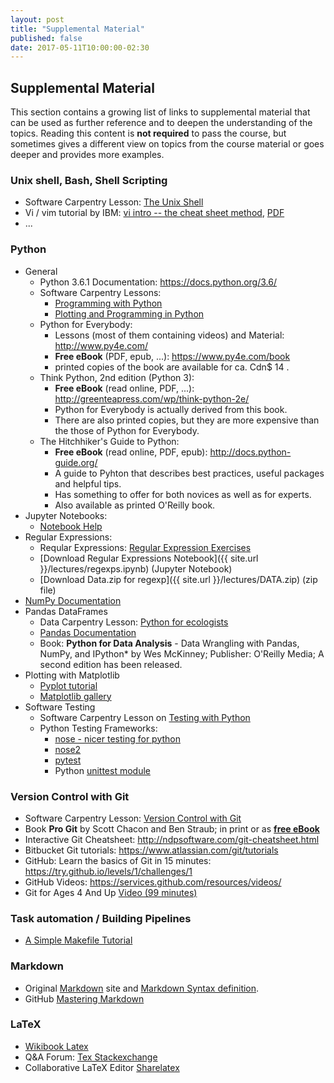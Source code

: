 ```yaml
---
layout: post
title: "Supplemental Material"
published: false
date: 2017-05-11T10:00:00-02:30
---
```

## Supplemental Material

This section contains a growing list of links to supplemental material that can
be used as further reference and to deepen the understanding of the topics. 
Reading this content is **not required** to pass the course, but sometimes gives a 
different view on topics from the course material or goes deeper and provides more
examples.

### Unix shell, Bash, Shell Scripting
* Software Carpentry Lesson: [The Unix Shell](http://swcarpentry.github.io/shell-novice/)
* Vi / vim tutorial by IBM: [vi intro -- the cheat sheet method](https://www.ibm.com/developerworks/linux/tutorials/l-vi/index.html), 
  [PDF](https://www.ibm.com/developerworks/linux/tutorials/l-vi/l-vi-pdf.pdf)
* ...

### Python
* General
    * Python 3.6.1 Documentation: <https://docs.python.org/3.6/>
    * Software Carpentry Lessons: 
        * [Programming with Python](http://swcarpentry.github.io/python-novice-inflammation)
        * [Plotting and Programming in Python](https://swcarpentry.github.io/python-novice-gapminder/)
    * Python for Everybody:
        * Lessons (most of them containing videos) and Material: <http://www.py4e.com/>
        * **Free eBook** (PDF, epub, ...):  <https://www.py4e.com/book>
        * printed copies of the book are available for ca. Cdn$ 14 .
    * Think Python, 2nd edition (Python 3):
        * **Free eBook** (read online, PDF, ...):  <http://greenteapress.com/wp/think-python-2e/>
        * Python for Everybody is actually derived from this book.
        * There are also printed copies, but they are more expensive than 
          the those of Python for Everybody.
    * The Hitchhiker's Guide to Python: 
        * **Free eBook** (read online, PDF, epub): <http://docs.python-guide.org/>
        * A guide to Pyhton that describes best practices, useful packages and helpful tips.
        * Has something to offer for both novices as well as for experts.
        * Also available as printed O'Reilly book.
* Jupyter Notebooks:
    * [Notebook Help](http://nbviewer.jupyter.org/github/ipython/ipython/blob/3.x/examples/Notebook/Index.ipynb)
* Regular Expressions:
    * Reqular Expressions: [Regular Expression Exercises](https://regexone.com/)
    * [Download Regular Expressions Notebook]({{ site.url }}/lectures/regexps.ipynb) (Jupyter Notebook)
    * [Download Data.zip for regexp]({{ site.url }}/lectures/DATA.zip) (zip file)
* [NumPy Documentation](https://docs.scipy.org/doc/)
* Pandas DataFrames
    * Data Carpentry Lesson: [Python for ecologists](http://www.datacarpentry.org/python-ecology-lesson/)
    * [Pandas Documentation](http://pandas.pydata.org/pandas-docs/stable/)
    * Book: **Python for Data Analysis** - Data Wrangling with Pandas, NumPy, and IPython* by Wes McKinney; Publisher: O'Reilly Media;
      A second edition has been released.
* Plotting with Matplotlib
    * [Pyplot tutorial](http://matplotlib.org/users/pyplot_tutorial.html)
    * [Matplotlib gallery](http://matplotlib.org/gallery.html)
* Software Testing
    * Software Carpentry Lesson on [Testing with Python](http://katyhuff.github.io/python-testing/)
    * Python Testing Frameworks:
        * [nose - nicer testing for python](http://nose.readthedocs.io/en/latest/)
        * [nose2](http://nose2.readthedocs.io/en/latest/)
        * [pytest](https://docs.pytest.org/en/latest/)
        * Python [unittest module](https://docs.python.org/3.6/library/unittest.html#module-unittest)

### Version Control with Git
* Software Carpentry Lesson: [Version Control with Git](http://swcarpentry.github.io/git-novice)
* Book **Pro Git** by Scott Chacon and Ben Straub; in print or as [**free eBook**](https://git-scm.com/book)
* Interactive Git Cheatsheet: <http://ndpsoftware.com/git-cheatsheet.html>
* Bitbucket Git tutorials: <https://www.atlassian.com/git/tutorials>
* GitHub: Learn the basics of Git in 15 minutes: <https://try.github.io/levels/1/challenges/1>
* GitHub Videos: <https://services.github.com/resources/videos/>
* Git for Ages 4 And Up [Video (99 minutes)](https://www.youtube.com/watch?v=1ffBJ4sVUb4)

### Task automation / Building Pipelines
* [A Simple Makefile Tutorial](http://www.cs.colby.edu/maxwell/courses/tutorials/maketutor/)

### Markdown
* Original [Markdown](http://daringfireball.net/projects/markdown/) site and 
  [Markdown Syntax definition](http://daringfireball.net/projects/markdown/syntax).
* GitHub [Mastering Markdown](https://guides.github.com/features/mastering-markdown/)

### LaTeX
* [Wikibook Latex](https://en.wikibooks.org/wiki/LaTeX)
* Q&A Forum: [Tex Stackexchange](https://tex.stackexchange.com)
* Collaborative LaTeX Editor [Sharelatex](https://www.sharelatex.com/)
